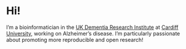 Hi!
================

<!-- README.md is generated from README.Rmd. Please edit that file -->
<!-- # H-Mateus -->
<!-- badges: start -->
<!-- ![Profile View Counter](https://komarev.com/ghpvc/?username=H-Mateus) -->
<!-- badges: end -->

I’m a bioinformatician in the [UK Dementia Research
Institute](https://ukdri.ac.uk/) at [Cardiff
University](https://www.cardiff.ac.uk/), working on Alzheimer’s disease.
I’m particularly passionate about promoting more reproducible and open
research!
